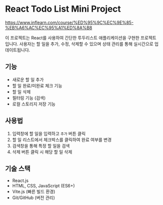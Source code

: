 # React Todo List Mini Project
https://www.inflearn.com/course/%ED%95%9C%EC%9E%85-%EB%A6%AC%EC%95%A1%ED%8A%B8

이 프로젝트는 React를 사용하여 간단한 투두리스트 애플리케이션을 구현한 프로젝트입니다.
사용자는 할 일을 추가, 수정, 삭제할 수 있으며 상태 관리를 통해 실시간으로 업데이트됩니다.

## 기능
- 새로운 할 일 추가
- 할 일 완료/미완료 체크 기능
- 할 일 삭제
- 필터링 기능 (검색)
- 로컬 스토리지 저장 기능

## 사용법
1. 입력창에 할 일을 입력하고 `추가` 버튼 클릭
2. 할 일 리스트에서 체크박스를 클릭하여 완료 여부를 변경
3. 검색창을 통해 특정 할 일을 검색
4. 삭제 버튼 클릭 시 해당 할 일 삭제

## 기술 스택
- React.js
- HTML, CSS, JavaScript (ES6+)
- Vite.js (빠른 빌드 환경)
- Git/GitHub (버전 관리)